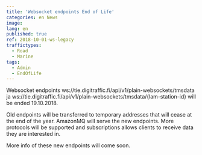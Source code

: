 ```yaml
---
title: 'Websocket endpoints End of Life'
categories: en News
image:
lang: en
published: true
ref: 2018-10-01-ws-legacy
traffictypes:
  - Road
  - Marine
tags:
  - Admin
  - EndOfLife
---
```


Websocket endpoints ws://tie.digitraffic.fi/api/v1/plain-websockets/tmsdata ja ws://tie.digitraffic.fi/api/v1/plain-websockets/tmsdata/{lam-station-id} will be ended 19.10.2018.

Old endpoints will be transferred to temporary addresses that will cease at the end of the year.  AmazonMQ will serve the new endpoints.
More protocols will be supported and subscriptions allows clients to receive data they are interested in.

More info of these new endpoints will come soon.